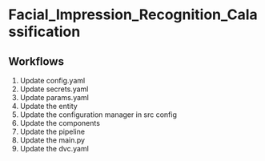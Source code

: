 # Facial_Impression_Recognition_Calassification


## Workflows

1. Update config.yaml
2. Update secrets.yaml
3. Update params.yaml
4. Update the entity
5. Update the configuration manager in src config
6. Update the components
7. Update the pipeline
8. Update the main.py
9. Update the dvc.yaml

